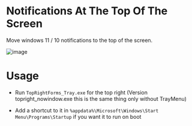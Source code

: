 # Notifications At The Top Of The Screen
Move windows 11 / 10 notifications to the top of the screen.

![image](https://user-images.githubusercontent.com/79756986/162231083-41700e52-afbe-4009-b0a0-3348f435435e.png)


# Usage
- Run ``` TopRightForms_Tray.exe ``` for the top right (Version topright_nowindow.exe this is the same thing only without TrayMenu)

- Add a shortcut to it in ``` %appdata%\Microsoft\Windows\Start Menu\Programs\Startup ``` if you want it to run on boot